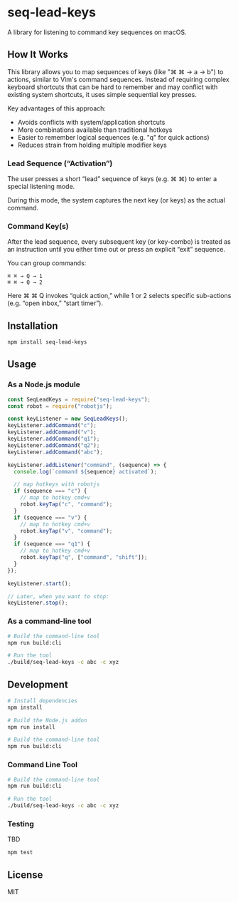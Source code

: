 # seq-lead-keys

A library for listening to command key sequences on macOS.

## How It Works

This library allows you to map sequences of keys (like "⌘ ⌘ → a → b") to actions, similar to Vim's command sequences. Instead of requiring complex keyboard shortcuts that can be hard to remember and may conflict with existing system shortcuts, it uses simple sequential key presses.

Key advantages of this approach:

- Avoids conflicts with system/application shortcuts
- More combinations available than traditional hotkeys
- Easier to remember logical sequences (e.g. "q" for quick actions)
- Reduces strain from holding multiple modifier keys

### Lead Sequence (“Activation”)

The user presses a short “lead” sequence of keys (e.g. ⌘ ⌘) to enter a special listening mode.

During this mode, the system captures the next key (or keys) as the actual command.

### Command Key(s)

After the lead sequence, every subsequent key (or key-combo) is treated as an instruction until you either time out or press an explicit “exit” sequence.

You can group commands:

```
⌘ ⌘ → Q → 1
⌘ ⌘ → Q → 2
```

Here ⌘ ⌘ Q invokes “quick action,” while 1 or 2 selects specific sub-actions (e.g. “open inbox,” “start timer”).

## Installation

```bash
npm install seq-lead-keys
```

## Usage

### As a Node.js module

```javascript
const SeqLeadKeys = require("seq-lead-keys");
const robot = require("robotjs");

const keyListener = new SeqLeadKeys();
keyListener.addCommand("c");
keyListener.addCommand("v");
keyListener.addCommand("q1");
keyListener.addCommand("q2");
keyListener.addCommand("abc");

keyListener.addListener("command", (sequence) => {
  console.log(`command ${sequence} activated`);

  // map hotkeys with robotjs
  if (sequence === "c") {
    // map to hotkey cmd+v
    robot.keyTap("c", "command");
  }
  if (sequence === "v") {
    // map to hotkey cmd+v
    robot.keyTap("v", "command");
  }
  if (sequence === "q1") {
    // map to hotkey cmd+v
    robot.keyTap("q", ["command", "shift"]);
  }
});

keyListener.start();

// Later, when you want to stop:
keyListener.stop();
```

### As a command-line tool

```bash
# Build the command-line tool
npm run build:cli

# Run the tool
./build/seq-lead-keys -c abc -c xyz
```

## Development

```bash
# Install dependencies
npm install

# Build the Node.js addon
npm run install

# Build the command-line tool
npm run build:cli
```

### Command Line Tool

```bash
# Build the command-line tool
npm run build:cli

# Run the tool
./build/seq-lead-keys -c abc -c xyz
```

### Testing

TBD

```bash
npm test
```

## License

MIT
